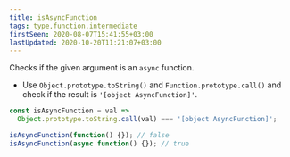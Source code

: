```yaml
---
title: isAsyncFunction
tags: type,function,intermediate
firstSeen: 2020-08-07T15:41:55+03:00
lastUpdated: 2020-10-20T11:21:07+03:00
---
```


Checks if the given argument is an `async` function.

- Use `Object.prototype.toString()` and `Function.prototype.call()` and check if the result is `'[object AsyncFunction]'`.

```js
const isAsyncFunction = val =>
  Object.prototype.toString.call(val) === '[object AsyncFunction]';
```

```js
isAsyncFunction(function() {}); // false
isAsyncFunction(async function() {}); // true
```
